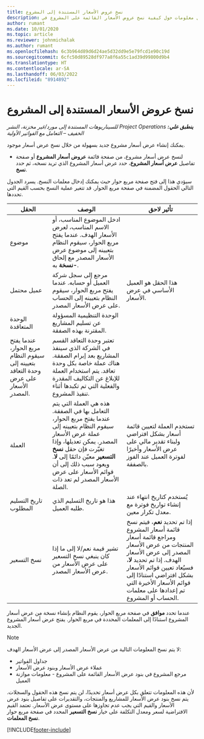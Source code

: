 ```yaml
---
title: نسخ عروض الأسعار المستندة إلى المشروع
description: يوفر هذا المقال معلومات حول كيفية نسخ عروض الأسعار القائمة على المشروع في Project Operations.
author: rumant
ms.date: 10/01/2020
ms.topic: article
ms.reviewer: johnmichalak
ms.author: rumant
ms.openlocfilehash: 6c3b964d89d6d24ae5d32dd9e5e79fcd1e90c19d
ms.sourcegitcommit: 6cfc50d89528df977a8f6a55c1ad39d99800d9b4
ms.translationtype: HT
ms.contentlocale: ar-SA
ms.lasthandoff: 06/03/2022
ms.locfileid: "8914892"
---
```

# <a name="copy-project-based-quotes"></a>نسخ عروض الأسعار المستندة إلى المشروع

_**ينطبق علي:** ‏‫Project Operations للسيناريوهات المستندة إلى مورد/غير مخزنة‬، ‏‫النشر الخفيف – التعامل مع الفواتير الأولية‬_

يمكنك إنشاء عرض أسعار مشروع جديد بسهولة من خلال نسخ عرض أسعار موجود. 

- لنسخ عرض أسعار مشروع، من صفحة قائمة **عروض أسعار المشروع** أو صفحة تفاصيل **عرض أسعار المشروع**، حدد عرض أسعار المشروع الذي تريد نسخه، ثم حدد **نسخ**.

سيؤدي هذا إلى فتح صفحة مربع حوار حيث يمكنك إدخال معلمات النسخ. يسرد الجدول التالي الحقول المضمنة في صفحة مربع الحوار. قد تتغير عملية النسخ بحسب القيم التي تحددها.

| **الحقل** | **الوصف** | **تأثير لاحق** |
| --- | --- | --- |
| موضوع | ادخل الموضوع المناسب، أو الاسم المناسب، لعرض الأسعار الهدف. عندما يفتح مربع الحوار، سيقوم النظام بتعيينه إلى موضوع عرض الأسعار المصدر مع إلحاق **-نسخة** به. | |
| عميل محتمل | مرجع إلى سجل شركة العميل أو حسابه. عندما يفتح مربع الحوار، سيقوم النظام بتعيينه إلى الحساب على عرض الأسعار المصدر. | هذا الحقل هو العميل الأساسي في عرض الأسعار. |
| الوحدة المتعاقدة | الوحدة التنظيمية المسؤولة عن تسليم المشاريع المقترنة بهذه الصفقة.
عندما يفتح مربع الحوار، سيقوم النظام بتعيينه إلى وحدة التعاقد على عرض الأسعار المصدر. | تعتبر وحدة التعاقد القسم في الشركة الذي سينفذ المشاريع بعد إبرام الصفقة. هناك عملة خاصة بكل وحدة تعاقد. يتم استخدام العملة للإبلاغ عن التكاليف المقدرة والفعلية التي تم تكبدها أثناء تنفيذ المشروع. |
| ‏‏العملة | هذه هي العملة التي يتم التعامل بها في الصفقة. عندما يفتح مربع الحوار، سيقوم النظام بتعيينه إلى عملة عرض الأسعار المصدر. يمكن تعديلها، وإذا تغيّرت فإن حقل **نسخ التسعير** معيّن دائمًا إلى **لا**. ويعود سبب ذلك إلى أن قوائم الأسعار على عرض الأسعار المصدر لم تعد ذات الصلة. | تستخدم العملة لتعيين قائمة أسعار بشكل افتراضي ولبناء تقدير مالي على عرض الأسعار وأخيرًا لفوترة العميل عند الفوز بالصفقة. |
| تاريخ التسليم المطلوب | هذا هو تاريخ التسليم الذي طلبه العميل. | يُستخدم كتاريخ انتهاء عند إنشاء تواريخ فوترة مع معدل تكرار معين. |
| نسخ التسعير | تشير قيمة نعم/لا إلى ما إذا كان ينبغي نسخ التسعير على عرض الأسعار من عرض الأسعار المصدر. | إذا تم تحديد **نعم**، فيتم نسخ قائمة أسعار المشروع ومراجع قائمة أسعار المنتجات من عرض الأسعار المصدر إلى عرض الأسعار الهدف. إذا تم تحديد **لا**، فسيُعاد تعيين قوائم الأسعار بشكل افتراضي استنادًا إلى قوائم الأسعار الأخيرة التي تم إعدادها على معلمات الحساب أو المشروع. |

عندما تحدد **موافق** في صفحة مربع الحوار، يقوم النظام بإنشاء نسخة من عرض أسعار المشروع استنادًا إلى المعلمات المحددة في مربع الحوار. يفتح عرض أسعار المشروع الجديد. 

> [!NOTE]
> لا يتم نسخ المعلومات التالية من عرض الأسعار المصدر إلى عرض الأسعار الهدف:
>
> - جداول الفواتير
> - عملاء عرض الأسعار وبنود عرض الأسعار
> - مرجع المشروع في بنود عرض الأسعار القائمة على المشروع - معلومات موازنة العميل
>
>لأن هذه المعلومات تتعلق بكل عرض أسعار تحديدًا، لن يتم نسخ هذه الحقول والسجلات. يتم نسخ بنود عرض الأسعار للمشاريع والمنتجات، والتقديرات على تفاصيل بنود عرض الأسعار والقيم التي يجب عدم تجاوزها على مستوى عرض الأسعار. تعتمد القيم الافتراضية لسعر ومعدل التكلفة على خيار **نسخ التسعير** المحدد في صفحة مربع حوار **نسخ المعلمات**.


[!INCLUDE[footer-include](../includes/footer-banner.md)]